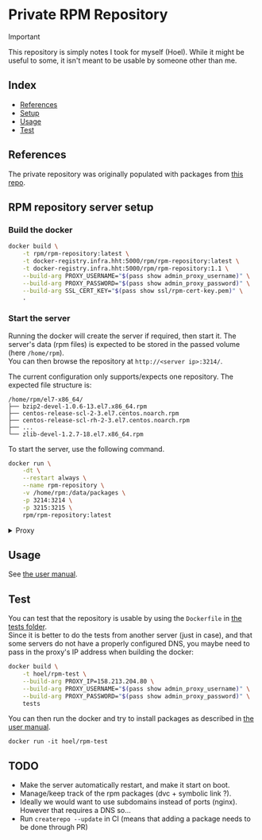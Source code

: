 # Private RPM Repository

> [!IMPORTANT]
> This repository is simply notes I took for myself (Hoel). While it might be useful to some, it isn't meant to be usable by someone other than me.

## Index

- [References](#references)
- [Setup](#rpm-repository-server-setup)
- [Usage](#usage)
- [Test](#test)

## References

The private repository was originally populated with packages from [this repo](https://github.com/ai-platform-metis/Metis_PackageRepo/tree/main/rpm).

## RPM repository server setup

### Build the docker

```bash
docker build \
    -t rpm/rpm-repository:latest \
    -t docker-registry.infra.hht:5000/rpm/rpm-repository:latest \
    -t docker-registry.infra.hht:5000/rpm/rpm-repository:1.1 \
    --build-arg PROXY_USERNAME="$(pass show admin_proxy_username)" \
    --build-arg PROXY_PASSWORD="$(pass show admin_proxy_password)" \
    --build-arg SSL_CERT_KEY="$(pass show ssl/rpm-cert-key.pem)" \
    .
```

### Start the server

Running the docker will create the server if required, then start it. The server's data (rpm files) is expected to be stored in the passed volume (here `/home/rpm`).\
You can then browse the repository at `http://<server ip>:3214/`.

The current configuration only supports/expects one repository. The expected file structure is:

```
/home/rpm/el7-x86_64/
├── bzip2-devel-1.0.6-13.el7.x86_64.rpm
├── centos-release-scl-2-3.el7.centos.noarch.rpm
├── centos-release-scl-rh-2-3.el7.centos.noarch.rpm
├── ...
└── zlib-devel-1.2.7-18.el7.x86_64.rpm
```

To start the server, use the following command.

```bash
docker run \
    -dt \
    --restart always \
    --name rpm-repository \
    -v /home/rpm:/data/packages \
    -p 3214:3214 \
    -p 3215:3215 \
    rpm/rpm-repository:latest
```

<details>
<summary>Proxy</summary>

The proxy is not necessary for the server to operate. However it can be set by adding the following arguments to the command above. This can be necessary when debugging.\
Be careful to not leave a docker container with the proxy settings on running as this creates a risk of your LDAP credentials leaking.

```bash
    --env HTTP_PROXY=$HTTP_PROXY \
    --env http_proxy=$http_proxy \
    --env https_proxy=$https_proxy \
    --env HTTPS_PROXY=$HTTPS_PROXY \
```

</details>

## Usage

See [the user manual](./docs/user-manual.md).

## Test

You can test that the repository is usable by using the `Dockerfile` in [the tests folder](./tests/).\
Since it is better to do the tests from another server (just in case), and that some servers do not have a properly configured DNS, you maybe need to pass in the proxy's IP address when building the docker:

```bash
docker build \
    -t hoel/rpm-test \
    --build-arg PROXY_IP=158.213.204.80 \
    --build-arg PROXY_USERNAME="$(pass show admin_proxy_username)" \
    --build-arg PROXY_PASSWORD="$(pass show admin_proxy_password)" \
    tests
```

You can then run the docker and try to install packages as described in [the user manual](./docs/user-manual.md).

```console
docker run -it hoel/rpm-test
```

## TODO

- Make the server automatically restart, and make it start on boot.
- Manage/keep track of the rpm packages (dvc + symbolic link ?).
- Ideally we would want to use subdomains instead of ports (nginx). However that requires a DNS so...
- Run `createrepo --update` in CI (means that adding a package needs to be done through PR)
